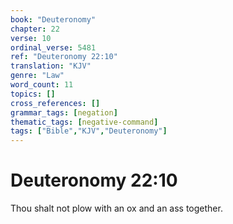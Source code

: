 ```yaml
---
book: "Deuteronomy"
chapter: 22
verse: 10
ordinal_verse: 5481
ref: "Deuteronomy 22:10"
translation: "KJV"
genre: "Law"
word_count: 11
topics: []
cross_references: []
grammar_tags: [negation]
thematic_tags: [negative-command]
tags: ["Bible","KJV","Deuteronomy"]
---
```


# Deuteronomy 22:10

Thou shalt not plow with an ox and an ass together.
